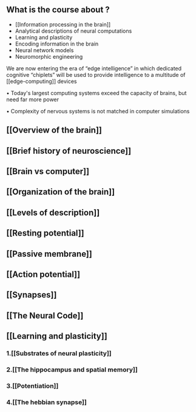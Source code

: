 ```toc

```
## What is the course about ?
- [[Information processing in the brain]]
- Analytical descriptions of neural computations
- Learning and plasticity
- Encoding information in the brain
- Neural network models
- Neuromorphic engineering

We are now entering the era of “edge intelligence” in which dedicated cognitive “chiplets” will be used to provide intelligence to a multitude of [[edge-computing]] devices

• Today's largest computing systems exceed the capacity of brains, but need far more power

• Complexity of nervous systems is not matched in computer simulations

## [[Overview of the brain]]

## [[Brief history of neuroscience]]

## [[Brain vs computer]]

## [[Organization of the brain]]

## [[Levels of description]]

## [[Resting potential]]

## [[Passive membrane]]

## [[Action potential]]

## [[Synapses]]

## [[The Neural Code]]

## [[Learning and plasticity]]

### 1.[[Substrates of neural plasticity]]

### 2.[[The hippocampus and spatial memory]]

### 3.[[Potentiation]]

### 4.[[The hebbian synapse]]
